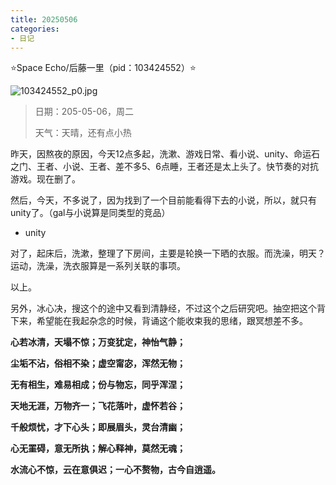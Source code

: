 ```yaml
---
title: 20250506
categories:
- 日记
---
```

⭐Space Echo/后藤一里（pid：103424552）⭐

![103424552_p0.jpg](https://byyw-oss1.oss-cn-hangzhou.aliyuncs.com/img/2025/05/06-47114e3e206d482afc102029283191b9-103424552_p0.jpg.webp)

>日期：205-05-06，周二
>
>天气：天晴，还有点小热

昨天，因熬夜的原因，今天12点多起，洗漱、游戏日常、看小说、unity、命运石之门、王者、小说、王者、差不多5、6点睡，王者还是太上头了。快节奏的对抗游戏。现在删了。

然后，今天，不多说了，因为找到了一个目前能看得下去的小说，所以，就只有unity了。（gal与小说算是同类型的竞品）

- unity

对了，起床后，洗漱，整理了下房间，主要是轮换一下晒的衣服。而洗澡，明天？运动，洗澡，洗衣服算是一系列关联的事项。

以上。

另外，冰心决，搜这个的途中又看到清静经，不过这个之后研究吧。抽空把这个背下来，希望能在我起杂念的时候，背诵这个能收束我的思绪，跟冥想差不多。

**心若冰清，天塌不惊；万变犹定，神怡气静；**

**尘垢不沾，俗相不染；虚空甯宓，浑然无物；**

**无有相生，难易相成；份与物忘，同乎浑涅；**

**天地无涯，万物齐一；飞花落叶，虚怀若谷；**

**千般烦忧，才下心头；即展眉头，灵台清幽；**

**心无罣碍，意无所执；解心释神，莫然无魂；**

**水流心不惊，云在意俱迟；一心不赘物，古今自逍遥。**
